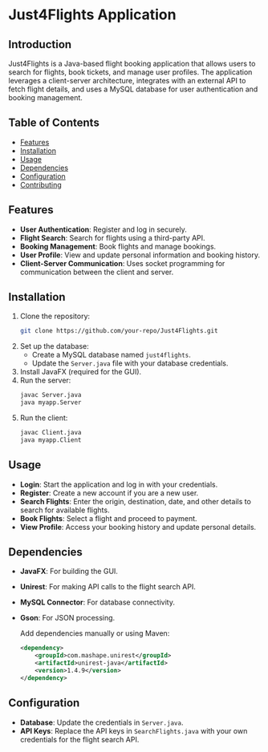 # Just4Flights Application

## Introduction
Just4Flights is a Java-based flight booking application that allows users to search for flights, book tickets, and manage user profiles. The application leverages a client-server architecture, integrates with an external API to fetch flight details, and uses a MySQL database for user authentication and booking management.

## Table of Contents
- [Features](#features)
- [Installation](#installation)
- [Usage](#usage)
- [Dependencies](#dependencies)
- [Configuration](#configuration)
- [Contributing](#contributing)

## Features
- **User Authentication**: Register and log in securely.
- **Flight Search**: Search for flights using a third-party API.
- **Booking Management**: Book flights and manage bookings.
- **User Profile**: View and update personal information and booking history.
- **Client-Server Communication**: Uses socket programming for communication between the client and server.

## Installation
1. Clone the repository:
    ```bash
    git clone https://github.com/your-repo/Just4Flights.git
    ```
2. Set up the database:
    - Create a MySQL database named `just4flights`.
    - Update the `Server.java` file with your database credentials.
3. Install JavaFX (required for the GUI).
4. Run the server:
    ```bash
    javac Server.java
    java myapp.Server
    ```
5. Run the client:
    ```bash
    javac Client.java
    java myapp.Client
    ```

## Usage
- **Login**: Start the application and log in with your credentials.
- **Register**: Create a new account if you are a new user.
- **Search Flights**: Enter the origin, destination, date, and other details to search for available flights.
- **Book Flights**: Select a flight and proceed to payment.
- **View Profile**: Access your booking history and update personal details.

## Dependencies
- **JavaFX**: For building the GUI.
- **Unirest**: For making API calls to the flight search API.
- **MySQL Connector**: For database connectivity.
- **Gson**: For JSON processing.
  
  Add dependencies manually or using Maven:

    ```xml
    <dependency>
        <groupId>com.mashape.unirest</groupId>
        <artifactId>unirest-java</artifactId>
        <version>1.4.9</version>
    </dependency>
    ```

## Configuration
- **Database**: Update the credentials in `Server.java`.
- **API Keys**: Replace the API keys in `SearchFlights.java` with your own credentials for the flight search API.
